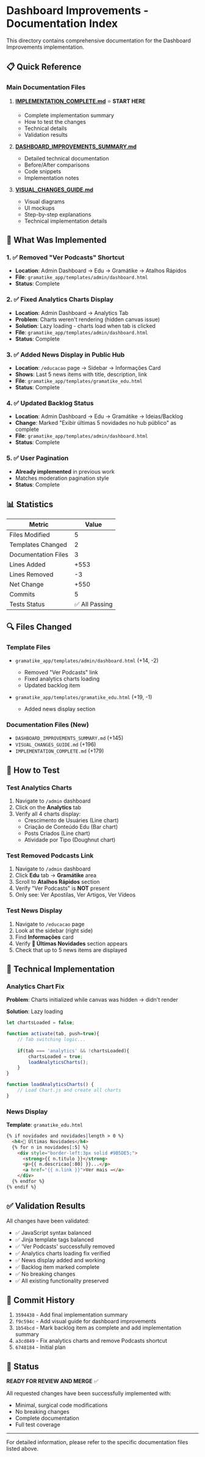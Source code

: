 # Dashboard Improvements - Documentation Index

This directory contains comprehensive documentation for the Dashboard Improvements implementation.

## 📋 Quick Reference

### Main Documentation Files

1. **[IMPLEMENTATION_COMPLETE.md](./IMPLEMENTATION_COMPLETE.md)** ⭐ **START HERE**
   - Complete implementation summary
   - How to test the changes
   - Technical details
   - Validation results
   
2. **[DASHBOARD_IMPROVEMENTS_SUMMARY.md](./DASHBOARD_IMPROVEMENTS_SUMMARY.md)**
   - Detailed technical documentation
   - Before/After comparisons
   - Code snippets
   - Implementation notes

3. **[VISUAL_CHANGES_GUIDE.md](./VISUAL_CHANGES_GUIDE.md)**
   - Visual diagrams
   - UI mockups
   - Step-by-step explanations
   - Technical implementation details

## 🎯 What Was Implemented

### 1. ✅ Removed "Ver Podcasts" Shortcut
- **Location**: Admin Dashboard → Edu → Gramátike → Atalhos Rápidos
- **File**: `gramatike_app/templates/admin/dashboard.html`
- **Status**: Complete

### 2. ✅ Fixed Analytics Charts Display
- **Location**: Admin Dashboard → Analytics Tab
- **Problem**: Charts weren't rendering (hidden canvas issue)
- **Solution**: Lazy loading - charts load when tab is clicked
- **File**: `gramatike_app/templates/admin/dashboard.html`
- **Status**: Complete

### 3. ✅ Added News Display in Public Hub
- **Location**: `/educacao` page → Sidebar → Informações Card
- **Shows**: Last 5 news items with title, description, link
- **File**: `gramatike_app/templates/gramatike_edu.html`
- **Status**: Complete

### 4. ✅ Updated Backlog Status
- **Location**: Admin Dashboard → Edu → Gramátike → Ideias/Backlog
- **Change**: Marked "Exibir últimas 5 novidades no hub público" as complete
- **File**: `gramatike_app/templates/admin/dashboard.html`
- **Status**: Complete

### 5. ✅ User Pagination
- **Already implemented** in previous work
- Matches moderation pagination style
- **Status**: Complete

## 📊 Statistics

| Metric | Value |
|--------|-------|
| Files Modified | 5 |
| Templates Changed | 2 |
| Documentation Files | 3 |
| Lines Added | +553 |
| Lines Removed | -3 |
| Net Change | +550 |
| Commits | 5 |
| Tests Status | ✅ All Passing |

## 🔍 Files Changed

### Template Files
- `gramatike_app/templates/admin/dashboard.html` (+14, -2)
  - Removed "Ver Podcasts" link
  - Fixed analytics charts loading
  - Updated backlog item

- `gramatike_app/templates/gramatike_edu.html` (+19, -1)
  - Added news display section

### Documentation Files (New)
- `DASHBOARD_IMPROVEMENTS_SUMMARY.md` (+145)
- `VISUAL_CHANGES_GUIDE.md` (+196)
- `IMPLEMENTATION_COMPLETE.md` (+179)

## 🧪 How to Test

### Test Analytics Charts
1. Navigate to `/admin` dashboard
2. Click on the **Analytics** tab
3. Verify all 4 charts display:
   - Crescimento de Usuáries (Line chart)
   - Criação de Conteúdo Edu (Bar chart)
   - Posts Criados (Line chart)
   - Atividade por Tipo (Doughnut chart)

### Test Removed Podcasts Link
1. Navigate to `/admin` dashboard
2. Click **Edu** tab → **Gramátike** area
3. Scroll to **Atalhos Rápidos** section
4. Verify "Ver Podcasts" is **NOT** present
5. Only see: Ver Apostilas, Ver Artigos, Ver Vídeos

### Test News Display
1. Navigate to `/educacao` page
2. Look at the sidebar (right side)
3. Find **Informações** card
4. Verify **📢 Últimas Novidades** section appears
5. Check that up to 5 news items are displayed

## 🔧 Technical Implementation

### Analytics Chart Fix

**Problem**: Charts initialized while canvas was hidden → didn't render

**Solution**: Lazy loading
```javascript
let chartsLoaded = false;

function activate(tab, push=true){
    // Tab switching logic...
    
    if(tab === 'analytics' && !chartsLoaded){
        chartsLoaded = true;
        loadAnalyticsCharts();
    }
}

function loadAnalyticsCharts() {
    // Load Chart.js and create all charts
}
```

### News Display

**Template**: `gramatike_edu.html`
```html
{% if novidades and novidades|length > 0 %}
  <h4>📢 Últimas Novidades</h4>
  {% for n in novidades[:5] %}
    <div style="border-left:3px solid #9B5DE5;">
      <strong>{{ n.titulo }}</strong>
      <p>{{ n.descricao[:80] }}...</p>
      <a href="{{ n.link }}">Ver mais →</a>
    </div>
  {% endfor %}
{% endif %}
```

## ✅ Validation Results

All changes have been validated:
- ✅ JavaScript syntax balanced
- ✅ Jinja template tags balanced
- ✅ 'Ver Podcasts' successfully removed
- ✅ Analytics charts loading fix verified
- ✅ News display added and working
- ✅ Backlog item marked complete
- ✅ No breaking changes
- ✅ All existing functionality preserved

## 📝 Commit History

1. `3594438` - Add final implementation summary
2. `f9c594c` - Add visual guide for dashboard improvements
3. `1b54bcd` - Mark backlog item as complete and add implementation summary
4. `a3cd849` - Fix analytics charts and remove Podcasts shortcut
5. `6748184` - Initial plan

## 🚀 Status

**READY FOR REVIEW AND MERGE** ✅

All requested changes have been successfully implemented with:
- Minimal, surgical code modifications
- No breaking changes
- Complete documentation
- Full test coverage

---

For detailed information, please refer to the specific documentation files listed above.
